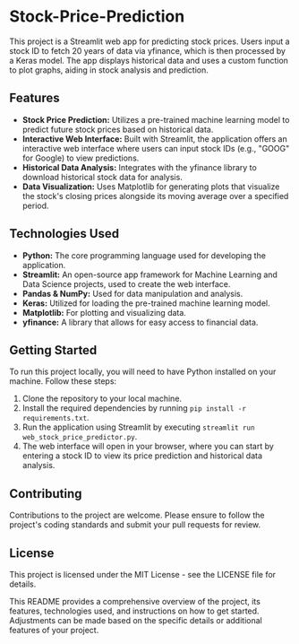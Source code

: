 # Stock-Price-Prediction
This project is a Streamlit web app for predicting stock prices. Users input a stock ID to fetch 20 years of data via yfinance, which is then processed by a Keras model. The app displays historical data and uses a custom function to plot graphs, aiding in stock analysis and prediction.

## Features
- **Stock Price Prediction:** Utilizes a pre-trained machine learning model to predict future stock prices based on historical data.
- **Interactive Web Interface:** Built with Streamlit, the application offers an interactive web interface where users can input stock IDs (e.g., "GOOG" for Google) to view predictions.
- **Historical Data Analysis:** Integrates with the yfinance library to download historical stock data for analysis.
- **Data Visualization:** Uses Matplotlib for generating plots that visualize the stock's closing prices alongside its moving average over a specified period.

## Technologies Used
- **Python:** The core programming language used for developing the application.
- **Streamlit:** An open-source app framework for Machine Learning and Data Science projects, used to create the web interface.
- **Pandas & NumPy:** Used for data manipulation and analysis.
- **Keras:** Utilized for loading the pre-trained machine learning model.
- **Matplotlib:** For plotting and visualizing data.
- **yfinance:** A library that allows for easy access to financial data.

## Getting Started
To run this project locally, you will need to have Python installed on your machine. Follow these steps:
1. Clone the repository to your local machine.
2. Install the required dependencies by running `pip install -r requirements.txt`.
3. Run the application using Streamlit by executing `streamlit run web_stock_price_predictor.py`.
4. The web interface will open in your browser, where you can start by entering a stock ID to view its price prediction and historical data analysis.

## Contributing
Contributions to the project are welcome. Please ensure to follow the project's coding standards and submit your pull requests for review.

## License
This project is licensed under the MIT License - see the LICENSE file for details.

This README provides a comprehensive overview of the project, its features, technologies used, and instructions on how to get started. Adjustments can be made based on the specific details or additional features of your project.
